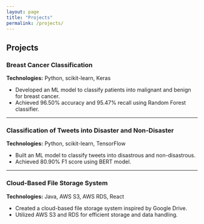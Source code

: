 ```yaml
---
layout: page
title: "Projects"
permalink: /projects/
---
```


## Projects

### Breast Cancer Classification

**Technologies:** Python, scikit-learn, Keras

- Developed an ML model to classify patients into malignant and benign for breast cancer.
- Achieved 96.50% accuracy and 95.47% recall using Random Forest classifier.

---

### Classification of Tweets into Disaster and Non-Disaster

**Technologies:** Python, scikit-learn, TensorFlow

- Built an ML model to classify tweets into disastrous and non-disastrous.
- Achieved 80.90% F1 score using BERT model.

---

### Cloud-Based File Storage System

**Technologies:** Java, AWS S3, AWS RDS, React

- Created a cloud-based file storage system inspired by Google Drive.
- Utilized AWS S3 and RDS for efficient storage and data handling.

